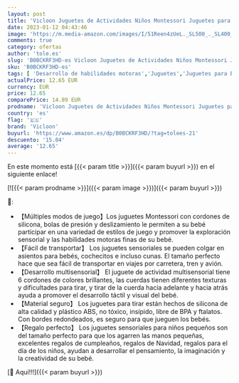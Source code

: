 ```yaml
---
layout: post
title: 'Vicloon Juguetes de Actividades Niños Montessori Juguetes para Niños de Cohete Juguetes Sensoriales para Bebés Juguetes de Cuerda de Tracción de Silicona para Bebés'
date: 2023-01-12 04:43:46
image: 'https://m.media-amazon.com/images/I/51Reen4zUeL._SL500_._SL400_.jpg'
comments: true
category: ofertas
author: 'tole.es'
slug: 'B0BCKRF3HD-es Vicloon Juguetes de Actividades Niños Montessori Juguetes...'
sku: 'B0BCKRF3HD-es'
tags: [ 'Desarrollo de habilidades motoras','Juguetes','Juguetes para Bebés y primera infancia','Juguetes para arrastrar','Juguetes y juegos','bebés','vicloon','🇪🇸', ]
actualPrice: 12.65 EUR
currency: EUR
price: 12.65
comparePrice: 14.89 EUR
prodname: 'Vicloon Juguetes de Actividades Niños Montessori Juguetes para Niños de Cohete Juguetes Sensoriales para Bebés Juguetes de Cuerda de Tracción de Silicona para Bebés'
country: 'es'
flag: '🇪🇸'
brand: 'Vicloon'
buyurl: 'https://www.amazon.es/dp/B0BCKRF3HD/?tag=tolees-21'
descuento: '15.04'
average: '12.65'
---
```


En este momento está [{{< param title >}}]({{< param buyurl >}}) en el siguiente enlace!

[![{{< param prodname >}}]({{< param image >}})]({{< param buyurl >}})

🔎:

- 【Múltiples modos de juego】Los juguetes Montessori con cordones de silicona, bolas de presión y deslizamiento le permiten a su bebé participar en una variedad de estilos de juego y promover la exploración sensorial y las habilidades motoras finas de su bebé.
- 【Fácil de transportar】 Los juguetes sensoriales se pueden colgar en asientos para bebés, cochecitos e incluso cunas. El tamaño perfecto hace que sea fácil de transportar en viajes por carretera, tren y avión.
- 【Desarrollo multisensorial】 El juguete de actividad multisensorial tiene 6 cordones de colores brillantes, las cuerdas tienen diferentes texturas y dificultades para tirar, y tirar de la cuerda hacia adelante y hacia atrás ayuda a promover el desarrollo táctil y visual del bebé.
- 【Material seguro】 Los juguetes para tirar están hechos de silicona de alta calidad y plástico ABS, no tóxico, insípido, libre de BPA y ftalatos. Con bordes redondeados, es seguro para que jueguen los bebés.
- 【Regalo perfecto】 Los juguetes sensoriales para niños pequeños son del tamaño perfecto para que los agarren las manos pequeñas, excelentes regalos de cumpleaños, regalos de Navidad, regalos para el día de los niños, ayudan a desarrollar el pensamiento, la imaginación y la creatividad de su bebé.

[🛒 Aquí!!!]({{< param buyurl >}})
